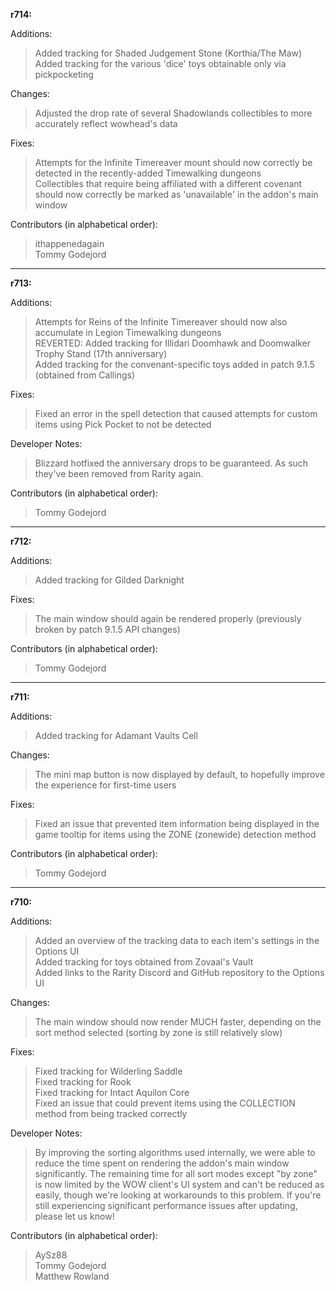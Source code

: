 **r714:**

Additions:
> Added tracking for Shaded Judgement Stone (Korthia/The Maw)
<br>Added tracking for the various 'dice' toys obtainable only via pickpocketing

Changes:
> Adjusted the drop rate of several Shadowlands collectibles to more accurately reflect wowhead's data

Fixes:
> Attempts for the Infinite Timereaver mount should now correctly be detected in the recently-added Timewalking dungeons
<br>Collectibles that require being affiliated with a different covenant should now correctly be marked as 'unavailable' in the addon's main window

Contributors (in alphabetical order):
> ithappenedagain
<br>Tommy Godejord

-----

**r713:**

Additions:
> Attempts for Reins of the Infinite Timereaver should now also accumulate in Legion Timewalking dungeons
<br>REVERTED: Added tracking for Illidari Doomhawk and Doomwalker Trophy Stand (17th anniversary)
<br>Added tracking for the convenant-specific toys added in patch 9.1.5 (obtained from Callings)

Fixes:
> Fixed an error in the spell detection that caused attempts for custom items using Pick Pocket to not be detected

Developer Notes:
> Blizzard hotfixed the anniversary drops to be guaranteed. As such they've been removed from Rarity again.

Contributors (in alphabetical order):
> Tommy Godejord

-----

**r712:**

Additions:
> Added tracking for Gilded Darknight

Fixes:
> The main window should again be rendered properly (previously broken by patch 9.1.5 API changes)

Contributors (in alphabetical order):
> Tommy Godejord

-----

**r711:**

Additions:
> Added tracking for Adamant Vaults Cell

Changes:
> The mini map button is now displayed by default, to hopefully improve the experience for first-time users

Fixes:
> Fixed an issue that prevented item information being displayed in the game tooltip for items using the ZONE (zonewide) detection method

Contributors (in alphabetical order):
> Tommy Godejord

-----

**r710:**

Additions:
> Added an overview of the tracking data to each item's settings in the Options UI
<br>Added tracking for toys obtained from Zovaal's Vault
<br>Added links to the Rarity Discord and GitHub repository to the Options UI

Changes:
> The main window should now render MUCH faster, depending on the sort method selected (sorting by zone is still relatively slow)

Fixes:
> Fixed tracking for Wilderling Saddle
<br>Fixed tracking for Rook
<br>Fixed tracking for Intact Aquilon Core
<br>Fixed an issue that could prevent items using the COLLECTION method from being tracked correctly

Developer Notes:
> By improving the sorting algorithms used internally, we were able to reduce the time spent on rendering the addon's main window significantly. The remaining time for all sort modes except "by zone" is now limited by the WOW client's UI system and can't be reduced as easily, though we're looking at workarounds to this problem. If you're still experiencing significant performance issues after updating, please let us know!

Contributors (in alphabetical order):
> AySz88
<br>Tommy Godejord
<br>Matthew Rowland
